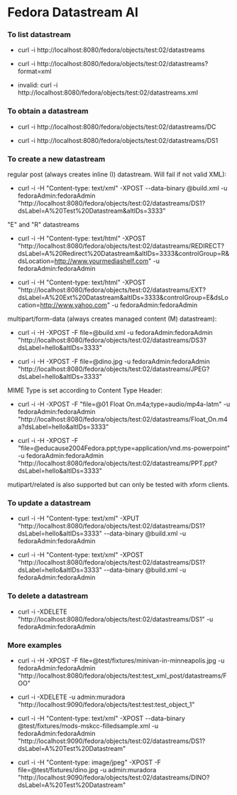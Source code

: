 # Fedora Datastream AI

### To list datastream
* curl -i http://localhost:8080/fedora/objects/test:02/datastreams

* curl -i http://localhost:8080/fedora/objects/test:02/datastreams?format=xml

* invalid: curl -i http://localhost:8080/fedora/objects/test:02/datastreams.xml
    
### To obtain a datastream
* curl -i http://localhost:8080/fedora/objects/test:02/datastreams/DC

* curl -i http://localhost:8080/fedora/objects/test:02/datastreams/DS1

### To create a new datastream
 
regular post (always creates inline (I) datastream.  Will fail if not valid XML):
* curl -i -H "Content-type: text/xml" -XPOST --data-binary @build.xml -u fedoraAdmin:fedoraAdmin "http://localhost:8080/fedora/objects/test:02/datastreams/DS1?dsLabel=A%20Test%20Datastream&altIDs=3333" 

"E" and "R" datastreams
* curl -i -H "Content-type: text/html" -XPOST "http://localhost:8080/fedora/objects/test:02/datastreams/REDIRECT?dsLabel=A%20Redirect%20Datastream&altIDs=3333&controlGroup=R&dsLocation=http://www.yourmediashelf.com" -u fedoraAdmin:fedoraAdmin

* curl -i -H "Content-type: text/html" -XPOST "http://localhost:8080/fedora/objects/test:02/datastreams/EXT?dsLabel=A%20Ext%20Datastream&altIDs=3333&controlGroup=E&dsLocation=http://www.yahoo.com" -u fedoraAdmin:fedoraAdmin   

multipart/form-data (always creates managed content (M) datastream):
* curl -i -H -XPOST -F file=@build.xml -u fedoraAdmin:fedoraAdmin "http://localhost:8080/fedora/objects/test:02/datastreams/DS3?dsLabel=hello&altIDs=3333" 

* curl -i -H -XPOST -F file=@dino.jpg -u fedoraAdmin:fedoraAdmin "http://localhost:8080/fedora/objects/test:02/datastreams/JPEG?dsLabel=hello&altIDs=3333" 

MIME Type is set according to Content Type Header:
* curl -i -H -XPOST -F "file=@01 Float On.m4a;type=audio/mp4a-latm"  -u fedoraAdmin:fedoraAdmin "http://localhost:8080/fedora/objects/test:02/datastreams/Float_On.m4a?dsLabel=hello&altIDs=3333" 

* curl -i -H -XPOST -F "file=@educause2004Fedora.ppt;type=application/vnd.ms-powerpoint"  -u fedoraAdmin:fedoraAdmin "http://localhost:8080/fedora/objects/test:02/datastreams/PPT.ppt?dsLabel=hello&altIDs=3333" 
 
mutipart/related is also supported but can only be tested with xform clients.
  
###  To update a datastream
* curl -i -H "Content-type: text/xml" -XPUT "http://localhost:8080/fedora/objects/test:02/datastreams/DS1?dsLabel=hello&altIDs=3333" --data-binary @build.xml -u fedoraAdmin:fedoraAdmin

* curl -i -H "Content-type: text/xml" -XPOST "http://localhost:8080/fedora/objects/test:02/datastreams/DS1?dsLabel=hello&altIDs=3333" --data-binary @build.xml -u fedoraAdmin:fedoraAdmin
  
### To delete a datastream 
* curl -i -XDELETE "http://localhost:8080/fedora/objects/test:02/datastreams/DS1" -u fedoraAdmin:fedoraAdmin

### More examples

* curl -i -H -XPOST -F file=@test/fixtures/minivan-in-minneapolis.jpg  -u fedoraAdmin:fedoraAdmin "http://localhost:8080/fedora/objects/test:test_xml_post/datastreams/FOO" 
 
* curl -i -XDELETE -u admin:muradora "http://localhost:9090/fedora/objects/test:test:test_object_1" 
 
* curl -i -H "Content-type: text/xml" -XPOST --data-binary @test/fixtures/mods-mskcc-filledsample.xml -u fedoraAdmin:fedoraAdmin "http://localhost:9090/fedora/objects/test:02/datastreams/DS1?dsLabel=A%20Test%20Datastream" 

* curl -i -H "Content-type: image/jpeg" -XPOST -F file=@test/fixtures/dino.jpg -u admin:muradora "http://localhost:9090/fedora/objects/test:02/datastreams/DINO?dsLabel=A%20Test%20Datastream"
